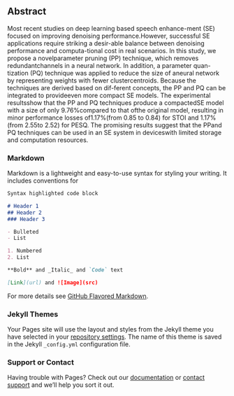 ## Abstract

Most recent studies on deep learning based speech enhance-ment  (SE)  focused  on  improving  denoising  performance.However, successful SE applications require striking a desir-able  balance  between  denoising  performance  and  computa-tional cost in real scenarios. In this study, we propose a novelparameter pruning (PP) technique, which removes redundantchannels in a neural network.  In addition, a parameter quan-tization (PQ) technique was applied to reduce the size of aneural  network  by  representing  weights  with  fewer  clustercentroids.  Because the techniques are derived based on dif-ferent concepts, the PP and PQ can be integrated to provideeven  more  compact  SE  models.   The  experimental  resultsshow  that  the  PP  and  PQ  techniques  produce  a  compactedSE  model  with  a  size  of  only  9.76%compared  to  that  ofthe original model, resulting in minor performance losses of1.17%(from 0.85 to 0.84) for STOI and 1.17%(from 2.55to 2.52) for PESQ. The promising results suggest that the PPand PQ techniques can be used in an SE system in deviceswith limited storage and computation resources.
### Markdown

Markdown is a lightweight and easy-to-use syntax for styling your writing. It includes conventions for

```markdown
Syntax highlighted code block

# Header 1
## Header 2
### Header 3

- Bulleted
- List

1. Numbered
2. List

**Bold** and _Italic_ and `Code` text

[Link](url) and ![Image](src)
```

For more details see [GitHub Flavored Markdown](https://guides.github.com/features/mastering-markdown/).

### Jekyll Themes

Your Pages site will use the layout and styles from the Jekyll theme you have selected in your [repository settings](https://github.com/WilliamYu1993/ICSE/settings). The name of this theme is saved in the Jekyll `_config.yml` configuration file.

### Support or Contact

Having trouble with Pages? Check out our [documentation](https://help.github.com/categories/github-pages-basics/) or [contact support](https://github.com/contact) and we’ll help you sort it out.

